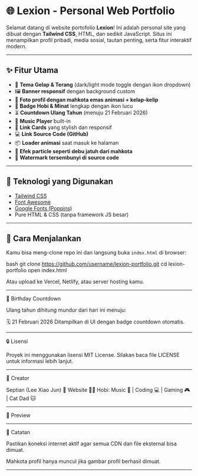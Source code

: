 # 🌐 Lexion - Personal Web Portfolio

Selamat datang di website portofolio **Lexion**! Ini adalah personal site yang dibuat dengan **Tailwind CSS**, HTML, dan sedikit JavaScript. Situs ini menampilkan profil pribadi, media sosial, tautan penting, serta fitur interaktif modern.

---

## ✨ Fitur Utama

- 🎨 **Tema Gelap & Terang** (dark/light mode toggle dengan ikon dropdown)
- 🖼️ **Banner responsif** dengan background custom
- 👑 **Foto profil dengan mahkota emas animasi + kelap-kelip**
- 🧩 **Badge Hobi & Minat** lengkap dengan ikon lucu
- ⏳ **Countdown Ulang Tahun** (menuju 21 Februari 2026)
- 🎵 **Music Player** built-in
- 🔗 **Link Cards** yang stylish dan responsif
- 💻 **Link Source Code (GitHub)**
- 📦 **Loader animasi** saat masuk ke halaman
- 🧹 **Efek particle seperti debu jatuh dari mahkota**
- 🔐 **Watermark tersembunyi di source code**

---

## 🌈 Teknologi yang Digunakan

- [Tailwind CSS](https://tailwindcss.com)
- [Font Awesome](https://fontawesome.com)
- [Google Fonts (Poppins)](https://fonts.google.com/specimen/Poppins)
- Pure HTML & CSS (tanpa framework JS besar)

---

## 🔧 Cara Menjalankan

Kamu bisa meng-clone repo ini dan langsung buka `index.html` di browser:

bash
git clone https://github.com/username/lexion-portfolio.git
cd lexion-portfolio
open index.html

Atau upload ke Vercel, Netlify, atau server hosting kamu.


---

📆 Birthday Countdown

Ulang tahun dihitung mundur dari hari ini menuju:

🗓️ 21 Februari 2026
Ditampilkan di UI dengan badge countdown otomatis.


---

🔒 Lisensi

Proyek ini menggunakan lisensi MIT License. Silakan baca file LICENSE untuk informasi lebih lanjut.


---

👤 Creator

Septian (Lee Xiao Jun)
🔗 Website
🐱‍🏍 Hobi: Music 🎵 | Coding 💻 | Gaming 🎮 | Cat Dad 🐱


---

📸 Preview




---

📝 Catatan

Pastikan koneksi internet aktif agar semua CDN dan file eksternal bisa dimuat.

Mahkota profil hanya muncul jika gambar profil berhasil dimuat.



---
